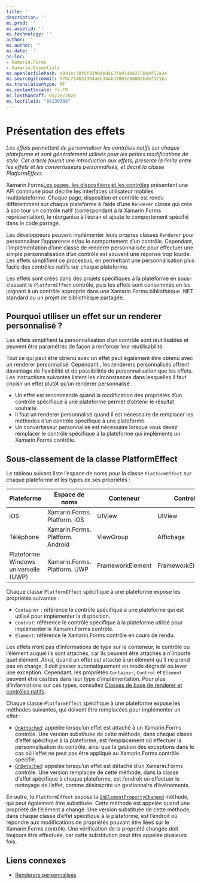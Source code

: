 ```yaml
---
title: ''
description: ''
ms.prod: ''
ms.assetid: ''
ms.technology: ''
author: ''
ms.author: ''
ms.date: ''
no-loc:
- Xamarin.Forms
- Xamarin.Essentials
ms.openlocfilehash: a891ec70f6f83984ed463fe914442758bdf57a2e
ms.sourcegitcommit: 57bc714633364aeb34aba9803e88802bebf321ba
ms.translationtype: MT
ms.contentlocale: fr-FR
ms.lasthandoff: 05/28/2020
ms.locfileid: "84139306"
---
```

# <a name="introduction-to-effects"></a>Présentation des effets

_Les effets permettent de personnaliser les contrôles natifs sur chaque plateforme et sont généralement utilisés pour les petites modifications de style. Cet article fournit une introduction aux effets, présente la limite entre les effets et les convertisseurs personnalisés, et décrit la classe PlatformEffect._

Xamarin.Forms[Les pages, les dispositions et les contrôles](~/xamarin-forms/user-interface/controls/index.md) présentent une API commune pour décrire les interfaces utilisateur mobiles multiplateforme. Chaque page, disposition et contrôle est rendu différemment sur chaque plateforme à l’aide d’une `Renderer` classe qui crée à son tour un contrôle natif (correspondant à la Xamarin.Forms représentation), le réorganise à l’écran et ajoute le comportement spécifié dans le code partagé.

Les développeurs peuvent implémenter leurs propres classes `Renderer` pour personnaliser l’apparence et/ou le comportement d’un contrôle. Cependant, l’implémentation d’une classe de renderer personnalisée pour effectuer une simple personnalisation d’un contrôle est souvent une réponse trop lourde. Les effets simplifient ce processus, en permettant une personnalisation plus facile des contrôles natifs sur chaque plateforme.

Les effets sont créés dans des projets spécifiques à la plateforme en sous-classant le `PlatformEffect` contrôle, puis les effets sont consommés en les joignant à un contrôle approprié dans une Xamarin.Forms bibliothèque .NET standard ou un projet de bibliothèque partagée.

## <a name="why-use-an-effect-over-a-custom-renderer"></a>Pourquoi utiliser un effet sur un renderer personnalisé ?

Les effets simplifient la personnalisation d’un contrôle sont réutilisables et peuvent être paramétrés de façon à renforcer leur réutilisabilité.

Tout ce qui peut être obtenu avec un effet peut également être obtenu avec un renderer personnalisé. Cependant , les renderers personnalisés offrent davantage de flexibilité et de possibilités de personnalisation que les effets. Les instructions suivantes listent les circonstances dans lesquelles il faut choisir un effet plutôt qu’un renderer personnalisé :

- Un effet est recommandé quand la modification des propriétés d’un contrôle spécifique à une plateforme permet d’obtenir le résultat souhaité.
- Il faut un renderer personnalisé quand il est nécessaire de remplacer les méthodes d’un contrôle spécifique à une plateforme.
- Un convertisseur personnalisé est nécessaire lorsque vous devez remplacer le contrôle spécifique à la plateforme qui implémente un Xamarin.Forms contrôle.

## <a name="subclassing-the-platformeffect-class"></a>Sous-classement de la classe PlatformEffect

Le tableau suivant liste l’espace de noms pour la classe `PlatformEffect` sur chaque plateforme et les types de ses propriétés :

|Plateforme|Espace de noms|Conteneur|Control|
|--- |--- |--- |--- |
|iOS|Xamarin.Forms. Platform. iOS|UIView|UIView|
|Téléphone|Xamarin.Forms. Platform. Android|ViewGroup|Affichage|
|Plateforme Windows universelle (UWP)|Xamarin.Forms. Platform. UWP|FrameworkElement|FrameworkElement|

Chaque classe `PlatformEffect` spécifique à une plateforme expose les propriétés suivantes :

- `Container` : référence le contrôle spécifique à une plateforme qui est utilisé pour implémenter la disposition.
- `Control`: référence le contrôle spécifique à la plateforme utilisé pour implémenter le Xamarin.Forms contrôle.
- `Element`: référence le Xamarin.Forms contrôle en cours de rendu.

Les effets n’ont pas d’informations de type sur le conteneur, le contrôle ou l’élément auquel ils sont attachés, car ils peuvent être attachés à n’importe quel élément. Ainsi, quand un effet est attaché à un élément qu’il ne prend pas en charge, il doit passer automatiquement en mode dégradé ou lever une exception. Cependant, les propriétés `Container`, `Control` et `Element` peuvent être castées dans leur type d’implémentation. Pour plus d’informations sur ces types, consultez [Classes de base de renderer et contrôles natifs](~/xamarin-forms/app-fundamentals/custom-renderer/renderers.md).

Chaque classe `PlatformEffect` spécifique à une plateforme expose les méthodes suivantes, qui doivent être remplacées pour implémenter un effet :

- [`OnAttached`](xref:Xamarin.Forms.Effect.OnAttached): appelée lorsqu’un effet est attaché à un Xamarin.Forms contrôle. Une version substituée de cette méthode, dans chaque classe d’effet spécifique à la plateforme, est l’emplacement où effectuer la personnalisation du contrôle, ainsi que la gestion des exceptions dans le cas où l’effet ne peut pas être appliqué au Xamarin.Forms contrôle spécifié.
- [`OnDetached`](xref:Xamarin.Forms.Effect.OnDetached): appelée lorsqu’un effet est détaché d’un Xamarin.Forms contrôle. Une version remplacée de cette méthode, dans la classe d’effet spécifique à chaque plateforme, est l’endroit où effectuer le nettoyage de l’effet, comme désinscrire un gestionnaire d’événements.

En outre, le `PlatformEffect` expose la [`OnElementPropertyChanged`](xref:Xamarin.Forms.PlatformEffect`2.OnElementPropertyChanged(System.ComponentModel.PropertyChangedEventArgs)) méthode, qui peut également être substituée. Cette méthode est appelée quand une propriété de l’élément a changé. Une version substituée de cette méthode, dans chaque classe d’effet spécifique à la plateforme, est l’endroit où répondre aux modifications de propriétés pouvant être liées sur le Xamarin.Forms contrôle. Une vérification de la propriété changée doit toujours être effectuée, car cette substitution peut être appelée plusieurs fois.

## <a name="related-links"></a>Liens connexes

- [Renderers personnalisés](~/xamarin-forms/app-fundamentals/custom-renderer/index.md)
